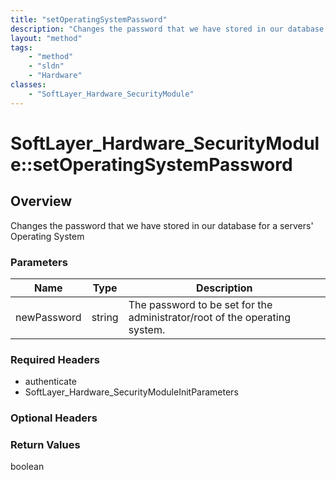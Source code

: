 ```yaml
---
title: "setOperatingSystemPassword"
description: "Changes the password that we have stored in our database for a servers' Operating System"
layout: "method"
tags:
    - "method"
    - "sldn"
    - "Hardware"
classes:
    - "SoftLayer_Hardware_SecurityModule"
---
```

# SoftLayer_Hardware_SecurityModule::setOperatingSystemPassword
## Overview 
Changes the password that we have stored in our database for a servers' Operating System

### Parameters 
|Name | Type | Description |
| --- | --- | --- |
|newPassword| string| The password to be set for the administrator/root of the operating system.|


### Required Headers
* authenticate
* SoftLayer_Hardware_SecurityModuleInitParameters

### Optional Headers

### Return Values
boolean
